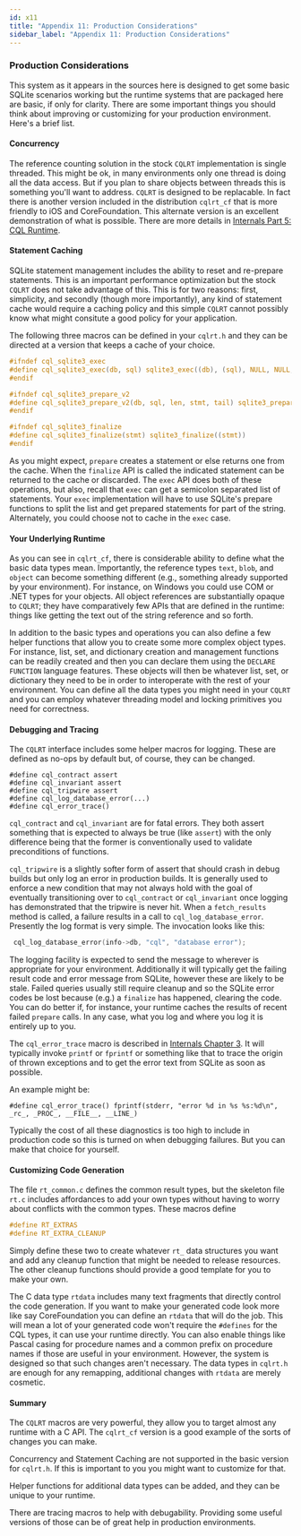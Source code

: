 ```yaml
---
id: x11
title: "Appendix 11: Production Considerations"
sidebar_label: "Appendix 11: Production Considerations"
---
```

<!---
-- Copyright (c) Meta Platforms, Inc. and affiliates.
--
-- This source code is licensed under the MIT license found in the
-- LICENSE file in the root directory of this source tree.
-->

### Production Considerations

This system as it appears in the sources here is designed to get some basic SQLite scenarios working but
the runtime systems that are packaged here are basic, if only for clarity.  There are some important
things you should think about improving or customizing for your production environment. Here's a brief list.


#### Concurrency

The reference counting solution in the stock `CQLRT` implementation is single threaded.  This might be ok,
in many environments only one thread is doing all the data access.  But if you plan to share objects
between threads this is something you'll want to address.  `CQLRT` is designed to be replacable.  In fact
there is another version included in the distribution `cqlrt_cf` that is more friendly to iOS and CoreFoundation.
This alternate version is an excellent demonstration of what is possible.  There are more details
in [Internals Part 5: CQL Runtime](https://cgsql.dev/cql-guide/int05).

#### Statement Caching

SQLite statement management includes the ability to reset and re-prepare statements.  This is an
important performance optimization but the stock `CQLRT` does not take advantage of this.  This is
for two reasons:  first, simplicity, and secondly (though more importantly), any kind of statement cache would require
a caching policy and this simple `CQLRT` cannot possibly know what might consitute a good policy
for your application.

The following three macros can be defined in your `cqlrt.h` and they can be directed at a version that
keeps a cache of your choice.

```c
#ifndef cql_sqlite3_exec
#define cql_sqlite3_exec(db, sql) sqlite3_exec((db), (sql), NULL, NULL, NULL)
#endif

#ifndef cql_sqlite3_prepare_v2
#define cql_sqlite3_prepare_v2(db, sql, len, stmt, tail) sqlite3_prepare_v2((db), (sql), (len), (stmt), (tail))
#endif

#ifndef cql_sqlite3_finalize
#define cql_sqlite3_finalize(stmt) sqlite3_finalize((stmt))
#endif
```
As you might expect, `prepare` creates a statement or else returns one from the cache.
When the `finalize` API is called the indicated statement can be returned to the cache or discarded.
The `exec` API does both of these operations, but also, recall that `exec` can get a semicolon
separated list of statements. Your `exec` implementation will have to use SQLite's prepare functions
to split the list and get prepared statements for part of the string.  Alternately, you could choose
not to cache in the `exec` case.

#### Your Underlying Runtime

As you can see in `cqlrt_cf`, there is considerable ability to define what the basic data types mean.  Importantly,
the reference types `text`, `blob`, and `object` can become something different (e.g., something
already supported by your environment).  For instance, on Windows you could use COM or .NET types
for your objects.  All object references are substantially opaque to `CQLRT`; they have comparatively
few APIs that are defined in the runtime:  things like getting the text out of the string reference
and so forth.

In addition to the basic types and operations you can also define a few helper functions that
allow you to create some more complex object types.  For instance, list, set, and dictionary
creation and management functions can be readily created and then you can declare them using
the `DECLARE FUNCTION` language features.  These objects will then be whatever list, set, or
dictionary they need to be in order to interoperate with the rest of your environment.  You can
define all the data types you might need in your `CQLRT` and you can employ whatever
threading model and locking primitives you need for correctness.

#### Debugging and Tracing

The `CQLRT` interface includes some helper macros for logging.  These are defined
as no-ops by default but, of course, they can be changed.

```
#define cql_contract assert
#define cql_invariant assert
#define cql_tripwire assert
#define cql_log_database_error(...)
#define cql_error_trace()
```

`cql_contract` and `cql_invariant` are for fatal errors. They both assert something
that is expected to always be true (like `assert`) with the only difference being that
the former is conventionally used to validate preconditions of functions.

`cql_tripwire` is a slightly softer form of assert that should crash in debug
builds but only log an error in production builds. It is generally used to enforce
a new condition that may not always hold with the goal of eventually transitioning
over to `cql_contract` or `cql_invariant` once logging has demonstrated that the
tripwire is never hit.
When a `fetch_results` method is called, a failure results in a call to `cql_log_database_error`.
Presently the log format is very simple.  The invocation looks like this:

```c
 cql_log_database_error(info->db, "cql", "database error");
```
The logging facility is expected to send the message to wherever is appropriate for your environment.
Additionally it will typically get the failing result code and error message from SQLite, however
these are likely to be stale. Failed queries usually still require cleanup and so the SQLite error
codes be lost because (e.g.) a `finalize` has happened, clearing the code. You can do better if,
for instance, your runtime caches the results of recent failed `prepare` calls. In any case,
what you log and where you log it is entirely up to you.

The `cql_error_trace` macro is described in [Internals Chapter 3](https://cgsql.dev/cql-guide/int03#cleanup-and-errors).
It will typically invoke `printf` or `fprintf` or something like that to trace the origin of thrown
exceptions and to get the error text from SQLite as soon as possible.

An example might be:

```
#define cql_error_trace() fprintf(stderr, "error %d in %s %s:%d\n", _rc_, _PROC_, __FILE__, __LINE_)
```
Typically the cost of all these diagnostics is too high to include in production code so this is
turned on when debugging failures.  But you can make that choice for yourself.

#### Customizing Code Generation

The file `rt_common.c` defines the common result types, but the skeleton file `rt.c`
includes affordances to add your own types without having to worry about conflicts with the
common types.  These macros define

```c
#define RT_EXTRAS
#define RT_EXTRA_CLEANUP
```

Simply define these two to create whatever `rt_` data structures you want and add any
cleanup function that might be needed to release resources.  The other cleanup
functions should provide a good template for you to make your own.

The C data type `rtdata` includes many text fragments that directly control the
code generation.  If you want to make your generated code look more like say
CoreFoundation you can define an `rtdata` that will do the job.  This will mean
a lot of your generated code won't require the `#defines` for the CQL types,
it can use your runtime directly.  You can also enable things like Pascal casing
for procedure names and a common prefix on procedure names if those are useful
in your environment.  However, the system is designed so that such changes
aren't necessary.  The data types in `cqlrt.h` are enough for any remapping,
additional changes with `rtdata` are merely cosmetic.

#### Summary

The `CQLRT` macros are very powerful, they allow you to target almost any
runtime with a C API.  The `cqlrt_cf` version is a good example of the
sorts of changes you can make.

Concurrency and Statement Caching are not supported in the basic version
for `cqlrt.h`.  If this is important to you you might want to customize for that.

Helper functions for additional data types can be added, and they can be
unique to your runtime.

There are tracing macros to help with debugability.  Providing some
useful versions of those can be of great help in production environments.
